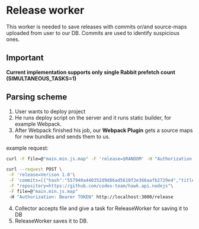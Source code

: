# Release worker

This worker is needed to save releases with commits or/and source-maps uploaded from user to our DB. Commits are used to identify suspicious ones. 

## Important 

**Current implementation supports only single Rabbit prefetch count (SIMULTANEOUS_TASKS=1)**

## Parsing scheme

1. User wants to deploy project
2. He runs deploy script on the server and it runs static builder, for example Webpack.
3. After Webpack finished his job, our **Webpack Plugin** gets a source maps for new bundles and sends them to us.

example request:

```bash
curl -F file=@"main.min.js.map" -F 'release=$RANDOM' -H "Authorization: Bearer TOKEN" http://localhost:3000/release
```

```bash
curl --request POST \
 -F 'release=Verison 1.0'\
 -F 'commits=[{"hash":"557940a440352d9d86ad5610f2e366aafb2729e4","title":"Add some stuff","author":"somebody@codex.so","date":"Wed May 6 13:37:00 2021 +0300"}]'\
 -F "repository=https://github.com/codex-team/hawk.api.nodejs"\
 -F file=@"main.min.js.map"
 -H "Authorization: Bearer TOKEN" http://localhost:3000/release
```

4. Collector accepts file and give a task for ReleaseWorker for saving it to DB
5. ReleaseWorker saves it to DB.
